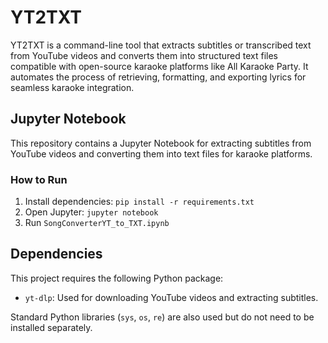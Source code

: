 # YT2TXT
 YT2TXT is a command-line tool that extracts subtitles or transcribed text from YouTube videos and converts them into structured text files compatible with open-source karaoke platforms like All Karaoke Party. It automates the process of retrieving, formatting, and exporting lyrics for seamless karaoke integration.


## Jupyter Notebook
This repository contains a Jupyter Notebook for extracting subtitles from YouTube videos and converting them into text files for karaoke platforms.

### How to Run
1. Install dependencies: `pip install -r requirements.txt`
2. Open Jupyter: `jupyter notebook`
3. Run `SongConverterYT_to_TXT.ipynb`

## Dependencies

This project requires the following Python package:

- `yt-dlp`: Used for downloading YouTube videos and extracting subtitles.

Standard Python libraries (`sys`, `os`, `re`) are also used but do not need to be installed separately.